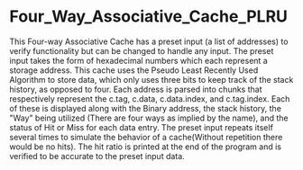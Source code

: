 # Four_Way_Associative_Cache_PLRU
This Four-way Associative Cache has a preset input (a list of addresses) to verify functionality but can be changed to handle any input. The preset input takes the form of hexadecimal numbers which each represent a storage address. This cache uses the Pseudo Least Recently Used Algorithm to store data, which only uses three bits to keep track of the stack history, as opposed to four. Each address is parsed into chunks that respectively represent the c.tag, c.data, c.data.index, and c.tag.index.
Each of these is displayed along with the Binary address, the stack history, the "Way" being utilized (There are four ways as implied by the name), and the status of Hit or Miss for each data entry. The preset input repeats itself several times to simulate the behavior of a cache(Without repetition there would be no hits). The hit ratio is printed at the end of the program and is verified to be accurate to the preset input data.
